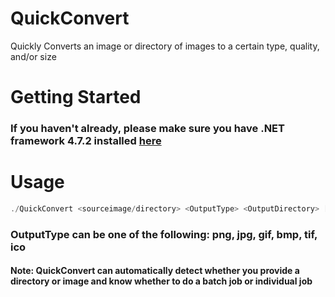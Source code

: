 # QuickConvert
Quickly Converts an image or directory of images to a certain type, quality, and/or size

# Getting Started
### If you haven't already, please make sure you have .NET framework 4.7.2 installed <a href="https://dotnet.microsoft.com/download/thank-you/net472" target="_blank">here</a>

# Usage
```PowerShell
./QuickConvert <sourceimage/directory> <OutputType> <OutputDirectory> [Optional: -s Target Size] [Optional: -q Quality]
```
### OutputType can be one of the following: png, jpg, gif, bmp, tif, ico

#### Note: QuickConvert can automatically detect whether you provide a directory or image and know whether to do a batch job or individual job
